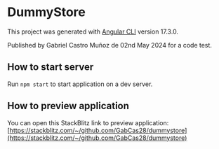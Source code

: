 # DummyStore

This project was generated with [Angular CLI](https://github.com/angular/angular-cli) version 17.3.0.

Published by Gabriel Castro Muñoz de 02nd May 2024 for a code test.

## How to start server

Run `npm start` to start application on a dev server.

## How to preview application

You can open this StackBlitz link to preview application: [https://stackblitz.com/~/github.com/GabCas28/dummystore](https://stackblitz.com/~/github.com/GabCas28/dummystore)
